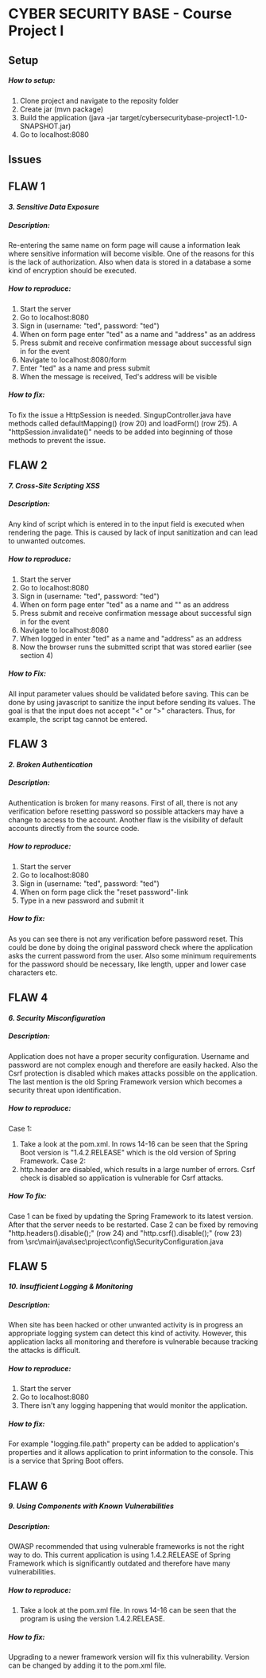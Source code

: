 # CYBER SECURITY BASE - Course Project I

## Setup

##### How to setup:

1. Clone project and navigate to the reposity folder
2. Create jar (mvn package)
3. Build the application (java -jar target/cybersecuritybase-project1-1.0-SNAPSHOT.jar)
4. Go to localhost:8080


## Issues

## **FLAW 1**

#### *3. Sensitive Data Exposure*

##### Description:
Re-entering the same name on form page will cause a information leak where sensitive information will become visible. One of the reasons for this is the lack of authorization. Also when data is stored in a database a some kind of encryption should be executed.

##### How to reproduce:
1. Start the server
2. Go to localhost:8080
3. Sign in (username: "ted", password: "ted")
4. When on form page enter "ted" as a name and "address" as an address
5. Press submit and receive confirmation message about successful sign in for the event
6. Navigate to localhost:8080/form
7. Enter "ted" as a name and press submit
8. When the message is received, Ted's address will be visible

##### How to fix:
To fix the issue a HttpSession is needed. SingupController.java have methods called defaultMapping() (row 20) and loadForm() (row 25). A "httpSession.invalidate()" needs to be added into beginning of those methods to prevent the issue.


## **FLAW 2**

#### *7. Cross-Site Scripting XSS*

##### Description:
Any kind of script which is entered in to the input field is executed when rendering the page. This is caused by lack of input sanitization and can lead to unwanted outcomes.

##### How to reproduce:
1. Start the server
2. Go to localhost:8080
3. Sign in (username: "ted", password: "ted")
4. When on form page enter "ted" as a name and "<script>alert('This is XSS!')</script>" as an address
5. Press submit and receive confirmation message about successful sign in for the event
6. Navigate to localhost:8080
7. When logged in enter "ted" as a name and "address" as an address
8. Now the browser runs the submitted script that was stored earlier (see section 4)

##### How to Fix:
All input parameter values should be validated before saving. This can be done by using javascript to sanitize the input before sending its values. The goal is that the input does not accept "<" or ">" characters. Thus, for example, the script tag cannot be entered.


## **FLAW 3**

#### *2. Broken Authentication*

##### Description:
Authentication is broken for many reasons. First of all, there is not any verification before resetting password so possible attackers may have a change to access to the account. Another flaw is the visibility of default accounts directly from the source code.

##### How to reproduce:
1. Start the server
2. Go to localhost:8080
3. Sign in (username: "ted", password: "ted")
4. When on form page click the "reset password"-link
5. Type in a new password and submit it

##### How to fix:
As you can see there is not any verification before password reset. This could be done by doing the original password check where the application asks the current password from
the user. Also some minimum requirements for the password should be necessary, like length, upper and lower case characters etc.


## **FLAW 4**

#### *6. Security Misconfiguration*

##### Description:
Application does not have a proper security configuration. Username and password are not complex enough and therefore are easily hacked. Also the Csrf protection is disabled which makes attacks possible on the application. The last mention is the old Spring Framework version which becomes a security threat upon identification.


##### How to reproduce:
Case 1:
1. Take a look at the pom.xml. In rows 14-16 can be seen that the Spring Boot version is "1.4.2.RELEASE" which is the old version of Spring Framework.
Case 2:
1. http.header are disabled, which results in a large number of errors. Csrf check is disabled so application is vulnerable for Csrf attacks.

##### How To fix:
Case 1 can be fixed by updating the Spring Framework to its latest version. After that the server needs to be restarted.
Case 2 can be fixed by removing "http.headers().disable();" (row 24) and "http.csrf().disable();" (row 23) from \src\main\java\sec\project\config\SecurityConfiguration.java


## **FLAW 5**

#### *10. Insufficient Logging & Monitoring*

##### Description:
When site has been hacked or other unwanted activity is in progress an appropriate logging system can detect this kind of activity. However, this application lacks all monitoring and therefore is vulnerable because tracking the attacks is difficult.

##### How to reproduce:
1. Start the server
2. Go to localhost:8080
3. There isn't any logging happening that would monitor the application.

##### How to fix:
For example "logging.file.path" property can be added to application's properties and it allows application to print information to the console. This is a service that Spring Boot offers.


## **FLAW 6**

##### *9. Using Components with Known Vulnerabilities*

##### Description:
OWASP recommended that using vulnerable frameworks is not the right way to do. This current application is using 1.4.2.RELEASE of Spring Framework which is significantly outdated and therefore have many vulnerabilities.

##### How to reproduce:
1. Take a look at the pom.xml file. In rows 14-16 can be seen that the program is using the version 1.4.2.RELEASE.

##### How to fix:
Upgrading to a newer framework version will fix this vulnerability. Version can be changed by adding it to the pom.xml file.
